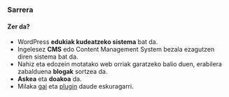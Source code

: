 ### Sarrera
#### Zer da?

- WordPress **edukiak kudeatzeko sistema** bat da.
- Ingelesez **CMS** edo Content Management System bezala ezagutzen diren sistema bat da.
- Nahiz eta edozein motatako web orriak garatzeko balio duen, erabilera zabalduena **blogak** sortzea da.
- **Askea** eta **doakoa** da.
- Milaka [gai](https://eu.wordpress.org/themes/) eta [plugin](https://eu.wordpress.org/plugins/) daude eskuragarri.

